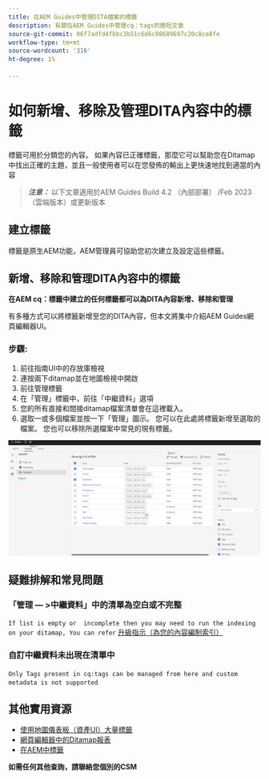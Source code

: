 ```yaml
---
title: 在AEM Guides中管理DITA檔案的標籤
description: 有關在AEM Guides中管理cq：tags的簡短文章
source-git-commit: 06f7adfd4fbbc3b51c6d6c08689697c20c8ce8fe
workflow-type: tm+mt
source-wordcount: '316'
ht-degree: 1%

---
```



# 如何新增、移除及管理DITA內容中的標籤

標籤可用於分類您的內容。 如果內容已正確標籤，那麼它可以幫助您在Ditamap中找出正確的主題，並且一般使用者可以在您發佈的輸出上更快速地找到適當的內容

> **_注意：_**  以下文章適用於AEM Guides Build 4.2 （內部部署） /Feb 2023 （雲端版本）或更新版本


## 建立標籤

標籤是原生AEM功能，AEM管理員可協助您初次建立及設定這些標籤。


## 新增、移除和管理DITA內容中的標籤

**在AEM cq：標籤中建立的任何標籤都可以為DITA內容新增、移除和管理**

有多種方式可以將標籤新增至您的DITA內容，但本文將集中介紹AEM Guides網頁編輯器UI。

### 步驟:

1. 前往指南UI中的存放庫檢視
2. 連按兩下ditamap並在地圖檢視中開啟
3. 前往管理標籤
4. 在「管理」標籤中，前往「中繼資料」選項
5. 您的所有直接和間接ditamap檔案清單會在這裡載入。
6. 選取一或多個檔案並按一下「管理」圖示。 您可以在此處將標籤新增至選取的檔案。
您也可以移除所選檔案中常見的現有標籤。

<img title="管理AEM Guides中的標籤 " alt="管理DITA中的標籤 " src="ManageTags.jpg">

## 疑難排解和常見問題 

### 「管理 — >中繼資料」中的清單為空白或不完整

`If list is empty or  incomplete then you may need to run the indexing on your ditamap, You can refer` [升級指示（為您的內容編制索引）](https://experienceleague.adobe.com/docs/experience-manager-guides-learn/tutorials/install-guide/on-prem-ig/download-install-upgrade-aemg/upgrade-xml-documentation.html?lang=en#steps-to-index-the-existing-content-to-use-the-new-find-and-replace%3A)

### 自訂中繼資料未出現在清單中

`Only Tags present in cq:tags can be managed from here and custom metadata is not supported`




## 其他實用資源

- [使用地圖儀表板（資產UI）大量標籤](https://experienceleague.adobe.com/docs/experience-manager-guides-learn/tutorials/user-guide/manaege-metadata/map-editor-bulk-tagging.html?lang=en)
- [網頁編輯器中的Ditamap報表](https://experienceleague.adobe.com/docs/experience-manager-guides-learn/tutorials/user-guide/reports-aem-guide/reports-web-editor.html?lang=en)
- [在AEM中標籤](https://experienceleague.adobe.com/docs/experience-manager-learn/assets/configuring/tagging.html?lang=en)


**如需任何其他查詢，請聯絡您個別的CSM**

